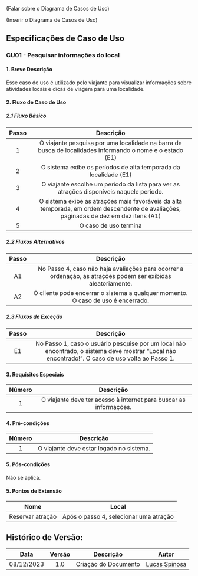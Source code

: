 (Falar sobre o Diagrama de Casos de Uso)

(Inserir o Diagrama de Casos de Uso)

## Especificações de Caso de Uso

### CU01 - Pesquisar informações do local

#### 1. Breve Descrição

Esse caso de uso é utilizado pelo viajante para visualizar informações sobre atividades locais e dicas de viagem para uma localidade.

#### 2. Fluxo de Caso de Uso

##### 2.1 Fluxo Básico

| **Passo**  | **Descrição** | 
| :--------: | :-----------: | 
|     1      | O viajante pesquisa por uma localidade na barra de busca de localidades informando o nome e o estado (E1)|
|     2      | O sistema exibe os períodos de alta temporada da localidade (E1)|
|     3      | O viajante escolhe um período da lista para ver as atrações disponíveis naquele período.|
|     4      | O sistema exibe as atrações mais favoráveis da alta temporada, em ordem descendente de avaliações, paginadas de dez em dez itens (A1)|
|     5      | O caso de uso termina|

##### 2.2 Fluxos Alternativos

| **Passo**  | **Descrição** | 
| :--------: | :-----------: | 
|     A1     | No Passo 4, caso não haja avaliações para ocorrer a ordenação, as atrações podem ser exibidas aleatoriamente.|
|     A2     | O cliente pode encerrar o sistema a qualquer momento. O caso de uso é encerrado.|

##### 2.3 Fluxos de Exceção

| **Passo**  | **Descrição** | 
| :--------: | :-----------: | 
|     E1     | No Passo 1, caso o usuário pesquise por um local não encontrado, o sistema deve mostrar “Local não encontrado!”. O caso de uso volta ao Passo 1.|

#### 3. Requisitos Especiais

| **Número**  | **Descrição** | 
| :--------: | :------------: | 
|     1      | O viajante deve ter acesso à internet para buscar as informações.

#### 4. Pré-condições

| **Número** | **Descrição** | 
| :--------: | :-----------: | 
|     1      | O viajante deve estar logado no sistema.

#### 5. Pós-condições

Não se aplica.

#### 5. Pontos de Extensão

| **Nome** | **Local** | 
| :------: | :-----------: | 
|     Reservar atração      | Após o passo 4, selecionar uma atração |

##  Histórico de Versão:

| **Data**   | **Versão** | **Descrição** | **Autor** |
| :--------: | :--------: | :--------:  | :--------: | 
| 08/12/2023 | 1.0 | Criação do Documento  | [Lucas Spinosa](https://github.com/LucasSpinosa)  |